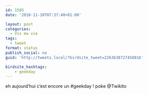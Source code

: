 ```yaml
---
id: 1585
date: '2010-11-10T07:37:48+01:00'

layout: post
categories:
  - Vis ma vie
tags:
  - tweet
format: status
publish_social: no
guid: 'http://tweets.local/?birdsite_tweet=2263638727458816'

birdsite_hashtags:
    - geekday
---
```


eh aujourd’hui c’est encore un #geekday ! poke @Twikito